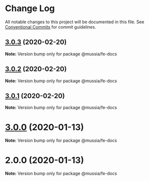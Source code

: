 # Change Log

All notable changes to this project will be documented in this file.
See [Conventional Commits](https://conventionalcommits.org) for commit guidelines.

## [3.0.3](https://github.com/yurikrupnik/mussia3/compare/@mussia/fe-docs@3.0.2...@mussia/fe-docs@3.0.3) (2020-02-20)

**Note:** Version bump only for package @mussia/fe-docs





## [3.0.2](https://github.com/yurikrupnik/mussia3/compare/@mussia/fe-docs@3.0.1...@mussia/fe-docs@3.0.2) (2020-02-20)

**Note:** Version bump only for package @mussia/fe-docs





## [3.0.1](https://github.com/yurikrupnik/mussia3/compare/@mussia/fe-docs@3.0.0...@mussia/fe-docs@3.0.1) (2020-02-20)

**Note:** Version bump only for package @mussia/fe-docs





# [3.0.0](https://github.com/yurikrupnik/mussia3/compare/@mussia/fe-docs@2.0.0...@mussia/fe-docs@3.0.0) (2020-01-13)

**Note:** Version bump only for package @mussia/fe-docs





# 2.0.0 (2020-01-13)

**Note:** Version bump only for package @mussia/fe-docs
